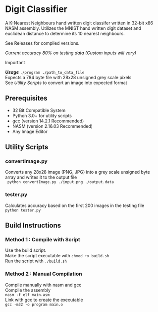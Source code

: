 # Digit Classifier
A K-Nearest Neighbours hand written digit classifer written in 32-bit x86 NASM assembly.
Utilizes the MNIST hand written digit dataset and euclidean distance to determine its 10 nearest neighbours. 

See Releases for compiled versions.

_Current accuracy 80% on testing data (Custom inputs will vary)_

> [!IMPORTANT]
> ***Usage***
> ```./program ./path_to_data_file```\
>Expects a 784 byte file with 28x28 unsigned grey scale pixels \
>See _Utility Scripts_ to convert an image into expected format

## Prerequisites
* 32 Bit Compatible System
* Python 3.0+ for utility scripts
* gcc (version 14.2.1 Recommended)
* NASM (version 2.16.03 Recommended)
* Any Image Editor

## Utility Scripts
### convertImage.py
Converts any 28x28 image (PNG, JPG) into a grey scale unsigned byte array and writes it to the output file\
  ``` python convertImage.py ./input.png ./output.data```

  
### tester.py
Calculates accuracy based on the first 200 images in the testing file\
``` python tester.py  ```


## Build Instructions
### Method 1 : Compile with Script
Use the build script.\
Make the script executable with
  ```chmod +x build.sh```\
Run the script with
  ```./build.sh```
### Method 2 : Manual Compilation
Compile manually with nasm and gcc \
Compile the assembly\
 ```nasm -f elf main.asm```\
 Link with gcc to create the executable\
 ```gcc -m32 -o program main.o```

